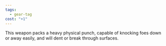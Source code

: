 ```yaml
---
tags:
  - gear-tag
cost: "+1"
---
```

This weapon packs a heavy physical punch, capable of knocking foes down or away easily, and will dent or break through surfaces.